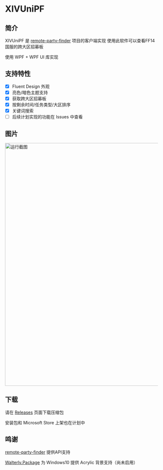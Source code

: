 # XIVUniPF

## 简介
XIVUniPF 是 [remote-party-finder](https://github.com/LittleNightmare/remote-party-finder) 项目的客户端实现
使用此软件可以查看FF14国服的跨大区招募板

使用 WPF + WPF UI 库实现

## 支持特性
- [x] Fluent Design 外观
- [x] 亮色/暗色主题支持
- [x] 获取跨大区招募板
- [x] 按剩余时间/任务类型/大区排序
- [x] 关键词搜索
- [ ] 后续计划实现的功能在 Issues 中查看

## 图片
<img src="https://github.com/user-attachments/assets/ef1c9415-7123-45ea-9d83-6765d8b26c9b" alt="运行截图" width="800"/>

## 下载
请在 [Releases](https://github.com/SaltyFishFly/XIVUniPF/releases) 页面下载压缩包

安装包和 Microsoft Store 上架也在计划中

## 鸣谢
[remote-party-finder](https://github.com/LittleNightmare/remote-party-finder) 提供API支持

[Walterlv.Package](https://github.com/walterlv/Walterlv.Packages/) 为 Windows10 提供 Acrylic 背景支持（尚未启用）
